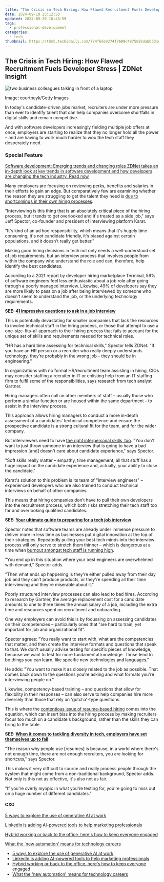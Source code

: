 ```yaml
---
title: "The Crisis in Tech Hiring: How Flawed Recruitment Fuels Developer Stress | ZDNet Insight"
date: 2024-09-19 23:12:53
updated: 2024-09-20 10:43:59
tags:
  - professional-development
categories:
  - tech
thumbnail: https://thmb.techidaily.com/774f6de9274f7609c4875885dabb331e04426fc4c3d70000050b8b0185ba7a27.jpg
---
```


## The Crisis in Tech Hiring: How Flawed Recruitment Fuels Developer Stress | ZDNet Insight

![two business colleagues talking in front of a laptop](https://www.zdnet.com/a/img/resize/f8887e898abdc273c9b726c92df789319a4ab311/2022/02/17/da5c2346-1608-4e80-a136-d4e7fa86cacc/gettyimages-1332570157.jpg?auto=webp&width=1280)

Image: courtneyk/Getty Images

In today's candidate-driven jobs market, recruiters are under more pressure than ever to identify talent that can help companies overcome shortfalls in digital skills and remain competitive.

And with software developers increasingly fielding multiple job offers at once, employers are starting to realize that they no longer hold all the power – and are having to work much harder to woo the tech staff they desperately need.

### Special Feature

[Software development: Emerging trends and changing roles ZDNet takes an in-depth look at key trends in software development and how developers are changing the tech industry.  Read now](https://www.zdnet.com/topic/software-development-emerging-trends-and-changing-roles/)

Many employers are focusing on reviewing perks, benefits and salaries in their efforts to gain an edge. But comparatively few are examining whether the reason they are struggling to get the talent they need is [due to shortcomings in their own hiring processes](https://www.zdnet.com/article/tech-jobs-when-searching-for-talent-you-are-probably-focusing-on-all-the-wrong-things/).

"Interviewing is this thing that is an absolutely critical piece of the hiring process, but it tends to get overlooked and it's treated as a side job," says Jeff Spector, co-founder and president of interviewing platform Karat.

"It's kind of an ad hoc responsibility, which means that it's hugely time consuming, it's not candidate friendly, it's biased against certain populations, and it doesn't really get better."

Making good hiring decisions in tech not only needs a well-understood set of job requirements, but an interview process that involves people from within the company who understand the role and can, therefore, help identify the best candidates.

According to a 2021 report by developer hiring marketplace Terminal, 56% of software engineers feel less enthusiastic about a job role after going through a poorly managed interview. Likewise, 49% of developers say they are more likely to pass on a job after being interviewed by someone who doesn't seem to understand the job, or the underlying technology requirements.

**SEE: [41 impressive questions to ask in a job interview](https://www.zdnet.com/education/questions-to-ask-in-an-interview/)**

This is potentially devastating for smaller companies that lack the resources to involve technical staff in the hiring process, or those that attempt to use a one-size-fits-all approach to their hiring process that fails to account for the unique set of skills and requirements needed for technical roles.

"HR has a hard time assessing for technical skills," Spector tells ZDNet. "If you have an HR person or a recruiter who really deeply understands technology, they're probably in the wrong job – they should be in engineering."

In organizations with no formal HR/recruitment team assisting in hiring, CIOs may consider staffing a recruiter in IT or enlisting help from an IT staffing firm to fulfil some of the responsibilities, says research from tech analyst Gartner.

Hiring managers often call on other members of staff – usually those who perform a similar function or are housed within the same department – to assist in the interview process.

This approach allows hiring managers to conduct a more in-depth assessment of a candidates' technical competence and ensure the prospective candidate is a strong cultural fit for the team, and for the wider company.

But interviewers need to have [the right interpersonal skills, too](https://www.zdnet.com/article/how-to-be-a-successful-developer-these-5-habits-will-help-you-get-hired/). "You don't want to just throw someone in an interview that is going to have a bad impression \[and\] doesn't care about candidate experience," says Spector.

"Soft skills really matter – empathy, time management, all that stuff has a huge impact on the candidate experience and, actually, your ability to close the candidate."

Karat's solution to this problem is its team of "interview engineers" – experienced developers who are also trained to conduct technical interviews on behalf of other companies.

This means that hiring companies don't have to pull their own developers into the recruitment process, which both risks stretching their tech staff too far and overlooking qualified candidates.

**SEE: [Your ultimate guide to preparing for a tech job interview](https://www.zdnet.com/education/computers-tech/tech-job-interview-tips/)**

Spector notes that software teams are already under immense pressure to deliver more in less time as businesses put digital innovation at the top of their strategies. Repeatedly pulling your best tech minds into the interview process will only serve to stretch them thinner – which is dangerous at a time when [burnout amongst tech staff is running high](https://www.zdnet.com/article/tech-workers-face-a-burnout-crisis-unless-employers-act-now/).

"You end up in this situation where your best engineers are overwhelmed with demand," Spector adds. 

"Then what ends up happening is they're either pulled away from their day job and they can't produce products, or they're spending all their time interviewing and they're miserable about it."

Poorly structured interview processes can also lead to bad hires. According to research by Gartner, the average replacement cost for a candidate amounts to one to three times the annual salary of a job, including the extra time and resources spent on recruitment and onboarding.

One way employers can avoid this is by focussing on assessing candidates on their competencies – particularly ones that "are hard to train, yet important for job and organizational fit".

Spector agrees: "You really want to start with, what are the competencies that matter, and then create the interview formats and questions that speak to that. We don't usually advise testing for specific pieces of knowledge, because we want to test for more fundamental knowledge. Those tend to be things you can learn, like specific new technologies and languages."

He adds: "You want to make it as closely related to the job as possible. That comes back down to the questions you're asking and what formats you're interviewing people on."

Likewise, competency-based training – and questions that allow for flexibility in their responses – can also serve to help companies hire more diversely than those that rely on 'gotcha'-type questions.

This is where the [contentious issue of resume-based hiring](https://www.zdnet.com/article/its-time-to-ditch-the-cv-why-tech-recruiters-are-changing-how-they-hire/) comes into the equation, which can insert bias into the hiring process by making recruiters focus too much on a candidate's background, rather than the skills they can bring to the table.

**SEE: [When it comes to tackling diversity in tech, employers have set themselves up to fail](https://www.zdnet.com/article/when-it-comes-to-tackling-diversity-in-tech-employers-have-set-themselves-up-to-fail/)**

"The reason why people use \[resumes\] is because, in a world where there's not enough time, there are not enough recruiters, you are looking for shortcuts," says Spector.

This makes it very difficult to source and really process people through the system that might come from a non-traditional background, Spector adds. Not only is this not as effective, it's also not as fair. 

"If you're overly myopic in what you're testing for, you're going to miss out on a huge number of different candidates."

#### CXO

[5 ways to explore the use of generative AI at work](https://www.zdnet.com/article/6-ways-business-leaders-are-exploring-generative-ai-at-work/ "5 ways to explore the use of generative AI at work")

[LinkedIn is adding AI-powered tools to help marketing professionals](https://www.zdnet.com/article/linkedin-is-adding-ai-powered-tools-to-help-marketing-professionals/ "LinkedIn is adding AI-powered tools to help marketing professionals")

[Hybrid working or back to the office, here's how to keep everyone engaged](https://www.zdnet.com/article/hybrid-working-or-back-to-the-office-heres-how-to-keep-everyone-engaged/ "Hybrid working or back to the office, here's how to keep everyone engaged")

[What the 'new automation' means for technology careers](https://www.zdnet.com/article/what-the-new-automation-means-for-technology-careers/ "What the 'new automation' means for technology careers")

* [5 ways to explore the use of generative AI at work](https://www.zdnet.com/article/6-ways-business-leaders-are-exploring-generative-ai-at-work/ "5 ways to explore the use of generative AI at work")
* [LinkedIn is adding AI-powered tools to help marketing professionals](https://www.zdnet.com/article/linkedin-is-adding-ai-powered-tools-to-help-marketing-professionals/ "LinkedIn is adding AI-powered tools to help marketing professionals")
* [Hybrid working or back to the office, here's how to keep everyone engaged](https://www.zdnet.com/article/hybrid-working-or-back-to-the-office-heres-how-to-keep-everyone-engaged/ "Hybrid working or back to the office, here's how to keep everyone engaged")
* [What the 'new automation' means for technology careers](https://www.zdnet.com/article/what-the-new-automation-means-for-technology-careers/ "What the 'new automation' means for technology careers")

<ins class="adsbygoogle"
     style="display:block"
     data-ad-format="autorelaxed"
     data-ad-client="ca-pub-7571918770474297"
     data-ad-slot="1223367746"></ins>



<ins class="adsbygoogle"
     style="display:block"
     data-ad-client="ca-pub-7571918770474297"
     data-ad-slot="8358498916"
     data-ad-format="auto"
     data-full-width-responsive="true"></ins>
